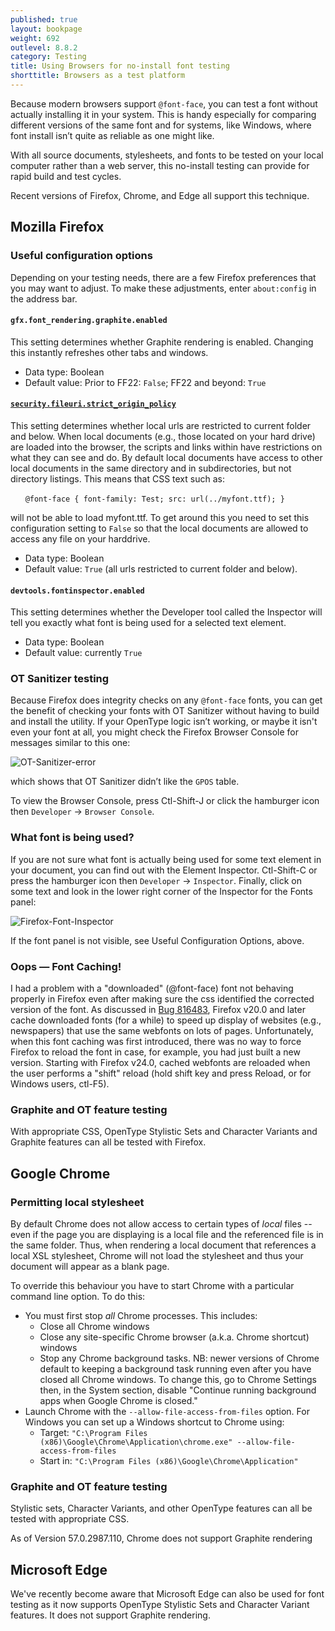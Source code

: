 ```yaml
---
published: true
layout: bookpage
weight: 692
outlevel: 8.8.2
category: Testing
title: Using Browsers for no-install font testing
shorttitle: Browsers as a test platform
---
```


Because modern browsers support `@font-face`, you can test a font without actually installing it in your system. This is handy especially for comparing different versions of the same font and for systems, like Windows, where font install isn’t quite as reliable as one might like.

With all source documents, stylesheets, and fonts to be tested on your local computer rather than a web server, this no-install testing can provide for rapid build and test cycles.

Recent versions of Firefox, Chrome, and Edge all support this technique.

## Mozilla Firefox

### Useful configuration options

Depending on your testing needs, there are a few Firefox preferences that you may want to adjust. To make these adjustments, enter `about:config` in the address bar.

#### `gfx.font_rendering.graphite.enabled`

This setting determines whether Graphite rendering is enabled. Changing this instantly refreshes other tabs and windows.
- Data type: Boolean
- Default value: Prior to FF22: `False`;  FF22 and beyond: `True`

#### [`security.fileuri.strict_origin_policy`](http://kb.mozillazine.org/Security.fileuri.strict_origin_policy)

This setting determines whether local urls are restricted to current folder and below. When local documents (e.g., those located on your hard drive) are loaded into the browser, the scripts and links within have restrictions on what they can see and do. By default local documents have access to other local documents in the same directory and in subdirectories, but not directory listings. This means that CSS text such as:

&nbsp;&nbsp;&nbsp;&nbsp;&nbsp;&nbsp;`@font-face { font-family: Test; src: url(../myfont.ttf); }`

will not be able to load myfont.ttf. To get around this you need to set this configuration setting to `False` so that the local documents are allowed to access any file on your harddrive.

- Data type: Boolean
- Default value: `True` (all urls restricted to current folder and below).

#### `devtools.fontinspector.enabled`

This setting determines whether the Developer tool called the Inspector will tell you exactly what font is being used for a selected text element.

- Data type: Boolean
- Default value: currently `True`

### OT Sanitizer testing

Because Firefox does integrity checks on any `@font-face` fonts, you can get the benefit of checking your fonts with OT Sanitizer without having to build and install the utility. If your OpenType logic isn’t working, or maybe it isn't even your font at all, you might check the Firefox Browser Console for messages similar to this one:

![OT-Sanitizer-error](images/Firefox-OTSanitizer-error.png "OT Sanitizer error")

which shows that OT Sanitizer didn’t like the `GPOS` table.

To view the Browser Console, press Ctl-Shift-J or click the hamburger icon then `Developer` -> `Browser Console`.

### What font is being used?
If you are not sure what font is actually being used for some text element in your document, you can find out with the Element Inspector. Ctl-Shift-C or press the hamburger icon then `Developer` -> `Inspector`. Finally, click on some text and look in the lower right corner of the Inspector for the Fonts panel:

![Firefox-Font-Inspector](images/FireFox-font-inspector.jpg "Firefox Element Inspector Fonts panel")

If the font panel is not visible, see Useful Configuration Options, above.

### Oops — Font Caching!

I had a problem with a "downloaded" (@font-face) font not behaving properly in Firefox even after making sure the css identified the corrected version of the font.
As discussed in [Bug 816483](https://bugzilla.mozilla.org/show_bug.cgi?id=816483),  Firefox v20.0 and later cache downloaded fonts (for a while) to speed up display of websites (e.g., newspapers) that use the same webfonts on lots of pages. Unfortunately, when this font caching was first introduced, there was no way to force Firefox to reload the font in case, for example, you had just built a new version. Starting with Firefox v24.0, cached webfonts are reloaded when the user performs a "shift" reload (hold shift key and press Reload, or for Windows users, ctl-F5).

### Graphite and OT feature testing

With appropriate CSS, OpenType Stylistic Sets and Character Variants and Graphite features can all be tested with Firefox.

## Google Chrome

### Permitting local stylesheet

By default Chrome does not allow access to certain types of *local* files -- even if the page you are displaying is a local file and the referenced file is in the same folder. Thus, when rendering a local document that references a local XSL stylesheet, Chrome will not load the stylesheet and thus your document will appear as a blank page.

To override this behaviour you have to start Chrome with a particular command line option. To do this:

* You must first stop *all* Chrome processes. This includes:
    * Close all Chrome windows
    * Close any site-specific Chrome browser (a.k.a. Chrome shortcut) windows
    * Stop any Chrome background tasks. NB: newer versions of Chrome default to keeping a background task running even after you have closed all Chrome windows. To change this, go to Chrome Settings then, in the System section, disable "Continue running background apps when Google Chrome is closed."
* Launch Chrome with the `--allow-file-access-from-files` option.  For Windows you can set up a Windows shortcut to Chrome using:
    * Target: `"C:\Program Files (x86)\Google\Chrome\Application\chrome.exe" --allow-file-access-from-files`
    * Start in: `"C:\Program Files (x86)\Google\Chrome\Application"`

### Graphite and OT feature testing

Stylistic sets, Character Variants, and other OpenType features can all be tested with appropriate CSS.

As of Version 57.0.2987.110, Chrome does not support Graphite rendering

## Microsoft Edge

We've recently become aware that Microsoft Edge can also be used for font testing as it now supports OpenType Stylistic Sets and Character Variant features. It does not support Graphite rendering.
